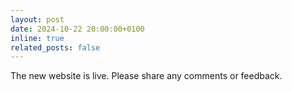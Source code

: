 ```yaml
---
layout: post
date: 2024-10-22 20:00:00+0100
inline: true
related_posts: false
---
```


The new website is live. Please share any comments or feedback.
